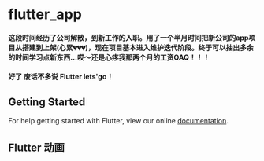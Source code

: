 # flutter_app

####   这段时间经历了公司解散，到新工作的入职。用了一个半月时间把新公司的app项目从搭建到上架(心累💔💔💔)，现在项目基本进入维护迭代阶段。终于可以抽出多余的时间学习点新东西...哎～还是心疼我那两个月的工资QAQ！！！
#### 好了 废话不多说  Flutter lets'go！

## Getting Started

For help getting started with Flutter, view our online
[documentation](https://flutter.io/).


## Flutter 动画
